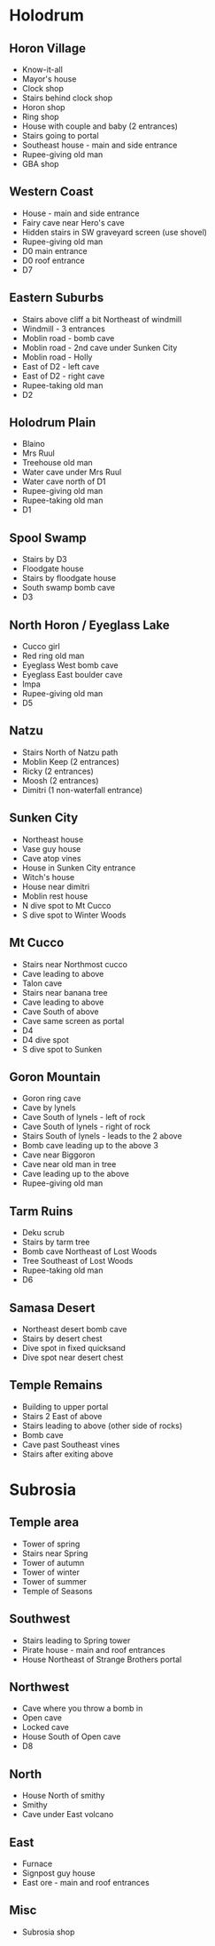 # Holodrum

## Horon Village
- Know-it-all
- Mayor's house
- Clock shop
- Stairs behind clock shop
- Horon shop
- Ring shop
- House with couple and baby (2 entrances)
- Stairs going to portal
- Southeast house - main and side entrance
- Rupee-giving old man
- GBA shop

## Western Coast
- House - main and side entrance
- Fairy cave near Hero's cave
- Hidden stairs in SW graveyard screen (use shovel)
- Rupee-giving old man
- D0 main entrance
- D0 roof entrance
- D7

## Eastern Suburbs
- Stairs above cliff a bit Northeast of windmill
- Windmill - 3 entrances
- Moblin road - bomb cave
- Moblin road - 2nd cave under Sunken City
- Moblin road - Holly
- East of D2 - left cave
- East of D2 - right cave
- Rupee-taking old man
- D2

## Holodrum Plain
- Blaino
- Mrs Ruul
- Treehouse old man
- Water cave under Mrs Ruul
- Water cave north of D1
- Rupee-giving old man
- Rupee-taking old man
- D1

## Spool Swamp
- Stairs by D3
- Floodgate house
- Stairs by floodgate house
- South swamp bomb cave
- D3

## North Horon / Eyeglass Lake
- Cucco girl
- Red ring old man
- Eyeglass West bomb cave
- Eyeglass East boulder cave
- Impa
- Rupee-giving old man
- D5

## Natzu
- Stairs North of Natzu path
- Moblin Keep (2 entrances)
- Ricky (2 entrances)
- Moosh (2 entrances)
- Dimitri (1 non-waterfall entrance)

## Sunken City
- Northeast house
- Vase guy house
- Cave atop vines
- House in Sunken City entrance
- Witch's house
- House near dimitri
- Moblin rest house
- N dive spot to Mt Cucco
- S dive spot to Winter Woods

## Mt Cucco
- Stairs near Northmost cucco
- Cave leading to above
- Talon cave
- Stairs near banana tree
- Cave leading to above
- Cave South of above
- Cave same screen as portal
- D4
- D4 dive spot
- S dive spot to Sunken

## Goron Mountain
- Goron ring cave
- Cave by lynels
- Cave South of lynels - left of rock
- Cave South of lynels - right of rock
- Stairs South of lynels - leads to the 2 above
- Bomb cave leading up to the above 3
- Cave near Biggoron
- Cave near old man in tree
- Cave leading up to the above
- Rupee-giving old man

## Tarm Ruins
- Deku scrub
- Stairs by tarm tree
- Bomb cave Northeast of Lost Woods
- Tree Southeast of Lost Woods
- Rupee-taking old man
- D6

## Samasa Desert
- Northeast desert bomb cave
- Stairs by desert chest
- Dive spot in fixed quicksand
- Dive spot near desert chest

## Temple Remains
- Building to upper portal
- Stairs 2 East of above
- Stairs leading to above (other side of rocks)
- Bomb cave
- Cave past Southeast vines
- Stairs after exiting above


# Subrosia

## Temple area
- Tower of spring
- Stairs near Spring
- Tower of autumn
- Tower of winter
- Tower of summer
- Temple of Seasons

## Southwest
- Stairs leading to Spring tower
- Pirate house - main and roof entrances
- House Northeast of Strange Brothers portal

## Northwest
- Cave where you throw a bomb in
- Open cave
- Locked cave
- House South of Open cave
- D8

## North
- House North of smithy
- Smithy
- Cave under East volcano

## East
- Furnace
- Signpost guy house
- East ore - main and roof entrances

## Misc
- Subrosia shop
